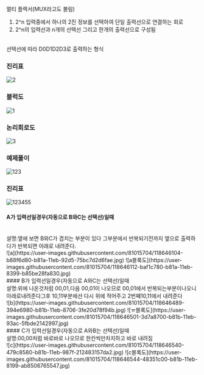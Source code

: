 멀티 플렉서(MUX라고도 불림)
1. 2^n 입력중에서 하나의 2진 정보를 선택하여 단일 출력선으로 연결하는 회로
2. 2^n의 입력선과 n개의 선택선 그리고 한개의 출력선으로 구성됨
<br>
선택선에 따라 D0D1D2D3로 출력하는 형식
<br>

### 진리표<br>
 ![2](https://user-images.githubusercontent.com/81015704/118645212-9c3f0100-b819-11eb-9014-6633c6ed6917.jpg)<br>
### 블럭도<br>
![1](https://user-images.githubusercontent.com/81015704/118645201-9b0dd400-b819-11eb-9f7c-b532365b081e.jpg)<br>
### 논리회로도<br>
![3](https://user-images.githubusercontent.com/81015704/118645213-9c3f0100-b819-11eb-99bd-8b19c341b9fc.jpg)<br>
### 예제풀이<br>
![123](https://user-images.githubusercontent.com/81015704/118645538-03f54c00-b81a-11eb-943f-c45350abc1bb.jpg)
### 진리표
![123455](https://user-images.githubusercontent.com/81015704/118645549-08216980-b81a-11eb-8ece-2732be47de61.jpg)
<br>
#### A가 입력선일경우(자동으로 B와C는 선택선)일때
<br>
설명:옆에 보면 B와C가 겹치는 부분이 있다 그부분에서 반복되기전까지 옆으로 출력하다가 반복되면 아래로 내려준다.
<br>
![a](https://user-images.githubusercontent.com/81015704/118646104-b88f6d80-b81a-11eb-92d5-75bc7d2d6fae.jpg)
![a블록도](https://user-images.githubusercontent.com/81015704/118646112-baf1c780-b81a-11eb-8399-b85be28fa830.jpg)
<br>
#### B가 입력선일경우(자동으로 A와C는 선택선)일때
<br>
설명:위에 나온것처럼 00,01,다음 00,01이 나오므로 00,01에서 반복되는부분이나오니 아래로내려준다그후 10,11부분에선 다시 위에 적어주고 2번째10,11에서 내려준다
<br>
![b](https://user-images.githubusercontent.com/81015704/118646489-394e6980-b81b-11eb-8706-3fe20d78f94b.jpg)
![ㅠ블록도](https://user-images.githubusercontent.com/81015704/118646501-3d7a8700-b81b-11eb-93ac-5fbde2142997.jpg)

<br>
#### C가 입력선일경우(자동으로 A와B는 선택선)일때
<br>
설명:00,00처럼 바로바로 나오므로 한칸씩만차지하고 바로 내려짐

<br>
![c](https://user-images.githubusercontent.com/81015704/118646540-479c8580-b81b-11eb-987f-212483157da2.jpg)
![c블록도](https://user-images.githubusercontent.com/81015704/118646544-48351c00-b81b-11eb-8199-ab8506765547.jpg)



